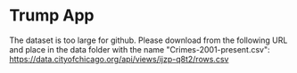 # Trump App
The dataset is too large for github. 
Please download from the following URL and place in the data folder with the name "Crimes-2001-present.csv":
https://data.cityofchicago.org/api/views/ijzp-q8t2/rows.csv

